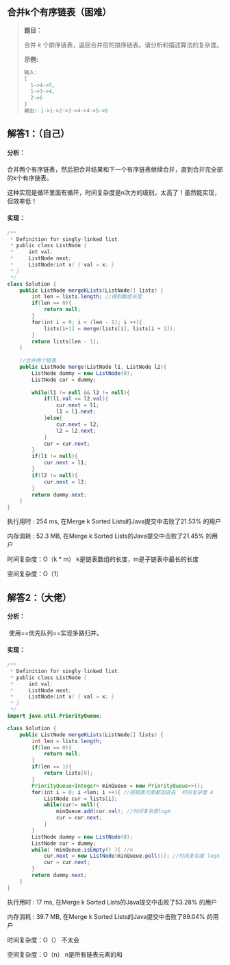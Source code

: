 ## 合并k个有序链表（困难）

> **题目：**
>
> 合并 *k* 个排序链表，返回合并后的排序链表。请分析和描述算法的复杂度。
>
> **示例:**
>
> ```java
> 输入:
> [
>   1->4->5,
>   1->3->4,
>   2->6
> ]
> 输出: 1->1->2->3->4->4->5->6
> ```

## 解答1：（自己）

#### 分析：

​	合并两个有序链表，然后把合并结果和下一个有序链表继续合并，直到合并完全部的k个有序链表。

​	这种实现是循环里面有循环，时间复杂度是n次方的级别，太高了！虽然能实现，但效率低！

#### 实现：

```java
/**
 * Definition for singly-linked list.
 * public class ListNode {
 *     int val;
 *     ListNode next;
 *     ListNode(int x) { val = x; }
 * }
 */
class Solution {
    public ListNode mergeKLists(ListNode[] lists) {
        int len = lists.length; //得到数组长度
        if(len == 0){
            return null;
        }
        for(int i = 0; i < (len - 1); i ++){
            lists[i+1] = merge(lists[i], lists[i + 1]);
        }
        return lists[len - 1];
    }
    
    //合并两个链表
    public ListNode merge(ListNode l1, ListNode l2){
        ListNode dummy = new ListNode(0);
        ListNode cur = dummy;
        
        while(l1 != null && l2 != null){            
            if(l1.val <= l2.val){
                cur.next = l1;
                l1 = l1.next;
            }else{
                cur.next = l2;
                l2 = l2.next;
            }
            cur = cur.next;
        }
        if(l1 != null){
            cur.next = l1;
        }
        if(l2 != null){
            cur.next = l2;
        }
        return dummy.next;
    }
}
```

执行用时 : 254 ms, 在Merge k Sorted Lists的Java提交中击败了21.53% 的用户

内存消耗 : 52.3 MB, 在Merge k Sorted Lists的Java提交中击败了21.45% 的用户

时间复杂度：O（k * m） k是链表数组的长度，m是子链表中最长的长度

空间复杂度：O（1）

## 解答2：（大佬）

#### 分析：

​	使用==优先队列==实现多路归并。

#### 实现：

```java
/**
 * Definition for singly-linked list.
 * public class ListNode {
 *     int val;
 *     ListNode next;
 *     ListNode(int x) { val = x; }
 * }
 */
import java.util.PriorityQueue;

class Solution {
    public ListNode mergeKLists(ListNode[] lists) {
        int len = lists.length;
        if(len == 0){
            return null;
        }
        if(len == 1){
            return lists[0];
        }
        PriorityQueue<Integer> minQueue = new PriorityQueue<>();
        for(int i = 0; i <len; i ++){ //把链表元素都加进去  时间复杂度 k
            ListNode cur = lists[i];
            while(cur!= null){
                minQueue.add(cur.val); //时间复杂度logm
                cur = cur.next;
            }
        }
        ListNode dummy = new ListNode(0);
        ListNode cur = dummy;
        while( !minQueue.isEmpty() ){ //n
            cur.next = new ListNode(minQueue.poll()); //时间复杂度 logn
            cur = cur.next;
        }
        return dummy.next;
    }
}
```

执行用时 : 17 ms, 在Merge k Sorted Lists的Java提交中击败了53.28% 的用户

内存消耗 : 39.7 MB, 在Merge k Sorted Lists的Java提交中击败了89.04% 的用户

时间复杂度：O（） 不太会

空间复杂度：O（n） n是所有链表元素的和
